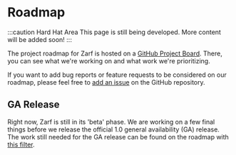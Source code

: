 # Roadmap

:::caution Hard Hat Area
This page is still being developed. More content will be added soon!
:::

The project roadmap for Zarf is hosted on a [GitHub Project Board](https://github.com/orgs/defenseunicorns/projects/1). There, you can see what we're working on and what work we're prioritizing.

If you want to add bug reports or feature requests to be considered on our roadmap, please feel free to [add an issue](https://github.com/defenseunicorns/zarf/issues) on the GitHub repository.


## GA Release

Right now, Zarf is still in its 'beta' phase. We are working on a few final things before we release the official 1.0 general availability (GA) release. The work still needed for the GA release can be found on the roadmap with [this filter](https://github.com/orgs/defenseunicorns/projects/1/views/1?filterQuery=repo%3A%22defenseunicorns%2Fzarf%22+milestone%3A%22zarf+ga%22).

<!-- TODO: Expected release cycle? -->
<!-- TODO: Plan to be GA soon? (but we're currently not..) -->
<!-- TODO: Link to GitHub project backlog -->
